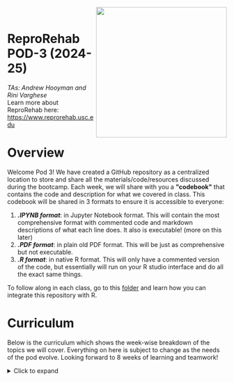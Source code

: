 <img src="ReproRehab-05.png" align = "right" width = "300"><br>
# ReproRehab POD-3 (2024-25)
*TAs: Andrew Hooyman and Rini Varghese*<br>
Learn more about ReproRehab here: https://www.reprorehab.usc.edu

# Overview  
Welcome Pod 3! We have created a GitHub repository as a centralized location to store and share all the materials/code/resources discussed during the bootcamp. 
Each week, we will share with you a **"codebook"** that contains the code and description for what we covered in class. This codebook will be shared in 3 formats to ensure it is accessible to everyone:
1) ***.IPYNB format***: in Jupyter Notebook format. This will contain the most comprehensive format with commented code and markdown descriptions of what each line does. It also is executable! (more on this later)
2) ***.PDF format***: in plain old PDF format. This will be just as comprehensive but not executable. 
3) ***.R format***: in native R format. This will only have a commented version of the code, but essentially will run on your R studio interface and do all the exact same things.

To follow along in each class, go to this [folder](https://github.com/rinivarg/ReproRehab2024-Pod3/tree/main/Git%20and%20GitHub) and learn how you can integrate this repository with R.

# Curriculum
Below is the curriculum which shows the week-wise breakdown of the topics we will cover. Everything on here is subject to change as the needs of the pod evolve. Looking forward to 8 weeks of learning and teamwork!

<details>
  <summary>Click to expand</summary>
  
## [Week 1](https://github.com/rinivarg/ReproRehab2024-Pod3/tree/main/Materials/Week%201): Tutorial on R/Rstudio and “Cheatsheets”
This lesson is focused on orienting learners to [R](https://cran.r-project.org) and [RStudio](https://posit.co/downloads/). We will go over how to use the many default libraries in R and how to install popular packages for us all within RStudio Learners have different goals and sometimes it is difficult to link how R can help a learner achieve that goal. To this end, we will connect learners with all the available [“Cheatsheets”](https://posit.co/resources/cheatsheets/) that can provide an overview of most of R’s functionality, from data manipulation to data visualization to deep learning.


## [Week 2](https://github.com/rinivarg/ReproRehab2024-Pod3/tree/main/Materials/Week%202): Importing Data into R
The first step to using R for research is to import one’s data in R’s memory. There are good base functions to import basic file types such as .csv files, but many times the format and file type of the data we wish to import can vary in a way base functions in R do not support. We will go over how to import data of different files types, including: SPSS files, SAS files, Excel spreadsheets, and even using library APIs to import data from REDCap databases and Google sheets. 

## [Week 3](https://github.com/rinivarg/ReproRehab2024-Pod3/tree/main/Materials/Week%203): Data Cleaning and Manipulation
Once data is loaded into R it rarely is in the structure or format that is ready for analysis. In this lesson we will provide the best practices for handling missing data, converting data into different variable types, and converting data from wide to long and from long to wide formats.

## [Week 4](https://github.com/rinivarg/ReproRehab2024-Pod3/tree/main/Materials/Week%204): Summarizing and Visualizing Data
A good sanity check before plugging in your now clean and formatted data into a statistical model is to visualize it. This is good for a priori check of outliers, normality, and overall trends you may or may not expect. We will also present methods for compiling data into modifiable demographic tables that are publication ready.

## [Week 5](https://github.com/rinivarg/ReproRehab2024-Pod3/tree/main/Materials/Week%205): Statistical Analysis
Now that you have imported, cleaned, manipulated, and visually checked your data you are ready to confidentally analyze it. In this lesson we will present how to use base functions in R to run general and generalize linear models for statistical analysis. Additionally, we will go over how to use a library specific for mixed effects models for repeated measures designs and the incorporation of random effects.

## [Week 6](https://github.com/rinivarg/ReproRehab2024-Pod3/tree/main/Materials/Week%206): Codebooks and Cloud Computing
You now have the makings of a working analytical pipeline that fits your data and your research question. One day you will want to share it with the world! In this lesson we will present different methods for sharing your code either a vignette or notebook that makes your work accessible to a variety of audiences.

## [Week 7 & 8](https://github.com/rinivarg/ReproRehab2024-Pod3/tree/main/Materials/Week%207%20%26%208): Personalized Lessons!!
We have now covered the basics on all things R that are necessary for reproducible research in rehabilitation science. Now it is your turn to tell us what you would like to learn next! Don’t be afraid to think big or aim for a deep dive into one specific area! Even if it is something that we are unfamiliar with, will make sure to connect you with someone in the ReproRehab cohort that can help!

## [Bonus Content](https://github.com/rinivarg/ReproRehab2024-Pod3/tree/main/Git%20and%20GitHub): Intro to Git & GitHub
You've probably heard by now about GitHub for sharing your code and data, but it's much more than that! In fact, Git (the software that the GitHub platform uses) is first and foremost a version-control tool. Through that very function, it allows you to travel in time on some version of your own code *and* collaborate with others on the same code without needing to have a million versions (e.g., code_FINAL_RV, code_FINAL_RV_AH, code_FINALFINAL_AH_RV_RV2024... lol, you get the gist). <br> To learn more, visit the [content folder](https://github.com/rinivarg/ReproRehab2024-Pod3/tree/main/Git%20and%20GitHub).

****
</details> 
